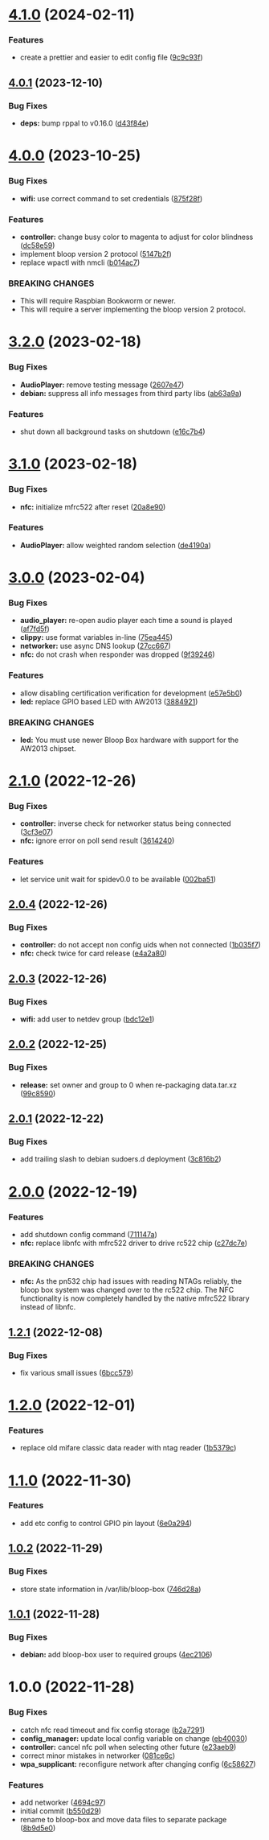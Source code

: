 # [4.1.0](https://github.com/bloop-box/bloop-box-client/compare/v4.0.1...v4.1.0) (2024-02-11)


### Features

* create a prettier and easier to edit config file ([9c9c93f](https://github.com/bloop-box/bloop-box-client/commit/9c9c93f2b4bad79c3b0eb6adb466dda0c4ebd451))

## [4.0.1](https://github.com/bloop-box/bloop-box-client/compare/v4.0.0...v4.0.1) (2023-12-10)


### Bug Fixes

* **deps:** bump rppal to v0.16.0 ([d43f84e](https://github.com/bloop-box/bloop-box-client/commit/d43f84e66e11ab4309f155d689620f9ee6da87c6))

# [4.0.0](https://github.com/bloop-box/bloop-box-client/compare/v3.2.0...v4.0.0) (2023-10-25)


### Bug Fixes

* **wifi:** use correct command to set credentials ([875f28f](https://github.com/bloop-box/bloop-box-client/commit/875f28ff5a373114a48e860416c19c09c5fa0bff))


### Features

* **controller:** change busy color to magenta to adjust for color blindness ([dc58e59](https://github.com/bloop-box/bloop-box-client/commit/dc58e59f36058b53bf9ebdaa0bc4277b48eaf9a4))
* implement bloop version 2 protocol ([5147b2f](https://github.com/bloop-box/bloop-box-client/commit/5147b2fb1f2d7efcdc9a7c8bc2bd489eeac4f73b))
* replace wpactl with nmcli ([b014ac7](https://github.com/bloop-box/bloop-box-client/commit/b014ac7639d4e23cd6d7b661fe93dc18b3082f94))


### BREAKING CHANGES

* This will require Raspbian Bookworm or newer.
* This will require a server implementing the bloop version 2
protocol.

# [3.2.0](https://github.com/bloop-box/bloop-box-client/compare/v3.1.0...v3.2.0) (2023-02-18)


### Bug Fixes

* **AudioPlayer:** remove testing message ([2607e47](https://github.com/bloop-box/bloop-box-client/commit/2607e47ee6ac3c2ef79fff397100ea896a95fbec))
* **debian:** suppress all info messages from third party libs ([ab63a9a](https://github.com/bloop-box/bloop-box-client/commit/ab63a9af057a51850425e71047ea9a15ac624f89))


### Features

* shut down all background tasks on shutdown ([e16c7b4](https://github.com/bloop-box/bloop-box-client/commit/e16c7b4c8d66c7fa64533fa46f3bb8cabce1946f))

# [3.1.0](https://github.com/bloop-box/bloop-box-client/compare/v3.0.0...v3.1.0) (2023-02-18)


### Bug Fixes

* **nfc:** initialize mfrc522 after reset ([20a8e90](https://github.com/bloop-box/bloop-box-client/commit/20a8e90325d282c5ec461dfd86cd014a7dca075e))


### Features

* **AudioPlayer:** allow weighted random selection ([de4190a](https://github.com/bloop-box/bloop-box-client/commit/de4190a841159c84ec090a330c5af8337e5e79b6))

# [3.0.0](https://github.com/bloop-box/bloop-box-client/compare/v2.1.0...v3.0.0) (2023-02-04)


### Bug Fixes

* **audio_player:** re-open audio player each time a sound is played ([af7fd5f](https://github.com/bloop-box/bloop-box-client/commit/af7fd5f7be82afdd1ad3938b94d79faa224af94a))
* **clippy:** use format variables in-line ([75ea445](https://github.com/bloop-box/bloop-box-client/commit/75ea4453c492c4a47f5412cc02e312d14cd4036d))
* **networker:** use async DNS lookup ([27cc667](https://github.com/bloop-box/bloop-box-client/commit/27cc667bcf19049e2e6570516478d5a5d60bc75a))
* **nfc:** do not crash when responder was dropped ([9f39246](https://github.com/bloop-box/bloop-box-client/commit/9f39246fd7b0ba9c84ec7c83233461dd42808faa))


### Features

* allow disabling certification verification for development ([e57e5b0](https://github.com/bloop-box/bloop-box-client/commit/e57e5b07088dc75fe81c06db89d56ad95492550e))
* **led:** replace GPIO based LED with AW2013 ([3884921](https://github.com/bloop-box/bloop-box-client/commit/38849214e3e9566f7144bc4eff3833afc1c88ad9))


### BREAKING CHANGES

* **led:** You must use newer Bloop Box hardware with support for the
AW2013 chipset.

# [2.1.0](https://github.com/bloop-box/bloop-box-client/compare/v2.0.4...v2.1.0) (2022-12-26)


### Bug Fixes

* **controller:** inverse check for networker status being connected ([3cf3e07](https://github.com/bloop-box/bloop-box-client/commit/3cf3e0758057ba5fbdc94e766ee34745184a47e0))
* **nfc:** ignore error on poll send result ([3614240](https://github.com/bloop-box/bloop-box-client/commit/3614240c6763d524c06d45ab2457ade2e3bfb19e))


### Features

* let service unit wait for spidev0.0 to be available ([002ba51](https://github.com/bloop-box/bloop-box-client/commit/002ba514d0211fdb894027bd3cd7c58f0b7e92f4))

## [2.0.4](https://github.com/bloop-box/bloop-box-client/compare/v2.0.3...v2.0.4) (2022-12-26)


### Bug Fixes

* **controller:** do not accept non config uids when not connected ([1b035f7](https://github.com/bloop-box/bloop-box-client/commit/1b035f7d7992bbfab1912144ad05b38d12cb4209))
* **nfc:** check twice for card release ([e4a2a80](https://github.com/bloop-box/bloop-box-client/commit/e4a2a80e66f1ab86745cf86ac7753086dc0c0fb1))

## [2.0.3](https://github.com/bloop-box/bloop-box-client/compare/v2.0.2...v2.0.3) (2022-12-26)


### Bug Fixes

* **wifi:** add user to netdev group ([bdc12e1](https://github.com/bloop-box/bloop-box-client/commit/bdc12e1a50e21b5ac062f7f61ab0d3e47362d3a8))

## [2.0.2](https://github.com/bloop-box/bloop-box-client/compare/v2.0.1...v2.0.2) (2022-12-25)


### Bug Fixes

* **release:** set owner and group to 0 when re-packaging data.tar.xz ([99c8590](https://github.com/bloop-box/bloop-box-client/commit/99c8590f26caf43f34b8c9c2345cad3f6c4cfd5f))

## [2.0.1](https://github.com/bloop-box/bloop-box-client/compare/v2.0.0...v2.0.1) (2022-12-22)


### Bug Fixes

* add trailing slash to debian sudoers.d deployment ([3c816b2](https://github.com/bloop-box/bloop-box-client/commit/3c816b2a9fd628d386308544a926192540594f60))

# [2.0.0](https://github.com/bloop-box/bloop-box-client/compare/v1.2.1...v2.0.0) (2022-12-19)


### Features

* add shutdown config command ([711147a](https://github.com/bloop-box/bloop-box-client/commit/711147a908e32bec764f20df35e23601dea715f9))
* **nfc:** replace libnfc with mfrc522 driver to drive rc522 chip ([c27dc7e](https://github.com/bloop-box/bloop-box-client/commit/c27dc7e2ad2bfdff587a799d21e0ab95be3e19de))


### BREAKING CHANGES

* **nfc:** As the pn532 chip had issues with reading NTAGs reliably, the
bloop box system was changed over to the rc522 chip. The NFC functionality is
now completely handled by the native mfrc522 library instead of libnfc.

## [1.2.1](https://github.com/bloop-box/bloop-box-client/compare/v1.2.0...v1.2.1) (2022-12-08)


### Bug Fixes

* fix various small issues ([6bcc579](https://github.com/bloop-box/bloop-box-client/commit/6bcc579fb2639d5e21d7442e5e6bbad4e1549c95))

# [1.2.0](https://github.com/bloop-box/bloop-box-client/compare/v1.1.0...v1.2.0) (2022-12-01)


### Features

* replace old mifare classic data reader with ntag reader ([1b5379c](https://github.com/bloop-box/bloop-box-client/commit/1b5379c4dcc999554df970b4447df64b36cb53d5))

# [1.1.0](https://github.com/bloop-box/bloop-box-client/compare/v1.0.2...v1.1.0) (2022-11-30)


### Features

* add etc config to control GPIO pin layout ([6e0a294](https://github.com/bloop-box/bloop-box-client/commit/6e0a294200cc1d6366a1b2a81a33fb8d0ceb583e))

## [1.0.2](https://github.com/bloop-box/bloop-box-client/compare/v1.0.1...v1.0.2) (2022-11-29)


### Bug Fixes

* store state information in /var/lib/bloop-box ([746d28a](https://github.com/bloop-box/bloop-box-client/commit/746d28a3e5857435859830e2b42fc919c5f5f15d))

## [1.0.1](https://github.com/bloop-box/bloop-box-client/compare/v1.0.0...v1.0.1) (2022-11-28)


### Bug Fixes

* **debian:** add bloop-box user to required groups ([4ec2106](https://github.com/bloop-box/bloop-box-client/commit/4ec21062ac5ef0bb6ce640e5118b337e0883e20c))

# 1.0.0 (2022-11-28)


### Bug Fixes

* catch nfc read timeout and fix config storage ([b2a7291](https://github.com/bloop-box/bloop-box-client/commit/b2a7291f6aa810a21c4a114889f88ca2b832d1d8))
* **config_manager:** update local config variable on change ([eb40030](https://github.com/bloop-box/bloop-box-client/commit/eb4003029927e8b495f998e9158170738eb69171))
* **controller:** cancel nfc poll when selecting other future ([e23aeb9](https://github.com/bloop-box/bloop-box-client/commit/e23aeb97bb8e33a92e8e73cd9ba56e30beefb0a1))
* correct minor mistakes in networker ([081ce6c](https://github.com/bloop-box/bloop-box-client/commit/081ce6cc29325ef249dce2a561bc374f43c2a21f))
* **wpa_supplicant:** reconfigure network after changing config ([6c58627](https://github.com/bloop-box/bloop-box-client/commit/6c5862786be1fdc60230a2c314c92fb2cf1e0dff))


### Features

* add networker ([4694c97](https://github.com/bloop-box/bloop-box-client/commit/4694c9734222a3d72520a7b90c8485c69b0b9891))
* initial commit ([b550d29](https://github.com/bloop-box/bloop-box-client/commit/b550d298505cbbbc4f1bb173aeaaea69d8bc9f0b))
* rename to bloop-box and move data files to separate package ([8b9d5e0](https://github.com/bloop-box/bloop-box-client/commit/8b9d5e0c7e8af27da9e81c0cdd2b52b95fc53b01))
